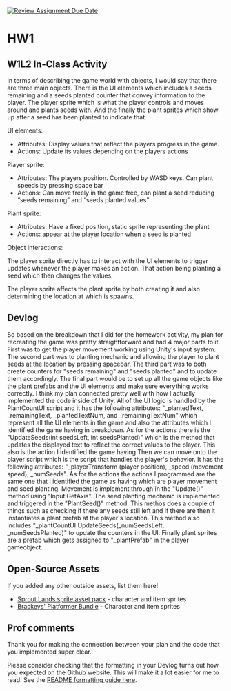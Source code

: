 [![Review Assignment Due Date](https://classroom.github.com/assets/deadline-readme-button-22041afd0340ce965d47ae6ef1cefeee28c7c493a6346c4f15d667ab976d596c.svg)](https://classroom.github.com/a/MjLLqDcN)
# HW1
## W1L2 In-Class Activity

In terms of describing the game world with objects, I would say that there are three main objects. There is the UI elements which includes a seeds remaining and a seeds planted counter that convey information to the player. The player sprite which is what the player controls and moves around and plants seeds with. And the finally the plant sprites which show up after a seed has been planted to indicate that. 

UI elements:
- Attributes: Display values that reflect the players progress in the game.
- Actions: Update its values depending on the players actions 

Player sprite:
- Attributes: The players position. Controlled by WASD keys. Can plant speeds by pressing space bar
- Actions: Can move freely in the game free, can plant a seed reducing “seeds remaining” and “seeds planted values”

Plant sprite:
- Attributes: Have a fixed position, static sprite representing the plant 
- Actions: appear at the player location when a seed is planted

Object interactions:

The player sprite directly has to interact with the UI elements to trigger updates whenever the player makes an action. That action being planting a seed which then changes the values. 

The player sprite affects the plant sprite by both creating it and also determining the location at which is spawns.   


## Devlog
So based on the breakdown that I did for the homework activity, my plan for recreating the game was pretty straightforward and had 4 major parts to it. First was to get the player movement working using Unity's input system. The second part was to planting mechanic and allowing the player to plant seeds at the location by pressing spacebar. The third part was to both create counters for "seeds remaining" and "seeds planted" and to update them accordingly. The final part would be to set up all the game objects like the plant prefabs and the UI elements and make sure everything works correctly. I think my plan connected pretty well with how I actually implemented the code inside of Unity. All of the UI logic is handled by the PlantCountUI script and it has the following attributes: "_plantedText, _remainingText, _plantedTextNum, and _remainingTextNum" which represent all the UI elements in the game and also the attributes which I identified the game having in breakdown. As for the actions there is the "UpdateSeeds(int seedsLeft, int seedsPlanted)" which is the method that updates the displayed text to reflect the correct values to the player. This also is the action I identified the game having  Then we can move onto the player script which is the script that handles the player's behavior. It has the following attributes: "_playerTransform (player position), _speed (movement speed), _numSeeds". As for the actions the actions I programmed are the same one that I identified the game as having which are player movement and seed planting. Movement is implement through in the "Update()" method using "Input.GetAxis". The seed planting mechanic is implemented and triggered in the "PlantSeed()" method. This methos does a couple of things such as checking if there any seeds still left and if there are then it instantiates a plant prefab at the player's location. This method also includes "_plantCountUI.UpdateSeeds(_numSeedsLeft, _numSeedsPlanted)" to update the counters in the UI. Finally plant sprites are a prefab which gets assigned to "_plantPrefab" in the player gameobject. 

## Open-Source Assets
If you added any other outside assets, list them here!
- [Sprout Lands sprite asset pack](https://cupnooble.itch.io/sprout-lands-asset-pack) - character and item sprites
- [Brackeys' Platformer Bundle](https://brackeysgames.itch.io/brackeys-platformer-bundle) - Character and item sprites

## Prof comments
Thank you for making the connection between your plan and the code that you implemented super clear.

Please consider checking that the formatting in your Devlog turns out how you expected on the Github website. This will make it a lot easier for me to read. See the [README formatting guide here](https://docs.github.com/en/get-started/writing-on-github/getting-started-with-writing-and-formatting-on-github/basic-writing-and-formatting-syntax).
